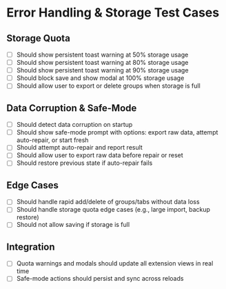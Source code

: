 # Error Handling & Storage Test Cases

## Storage Quota
- [ ] Should show persistent toast warning at 50% storage usage
- [ ] Should show persistent toast warning at 80% storage usage
- [ ] Should show persistent toast warning at 90% storage usage
- [ ] Should block save and show modal at 100% storage usage
- [ ] Should allow user to export or delete groups when storage is full

## Data Corruption & Safe-Mode
- [ ] Should detect data corruption on startup
- [ ] Should show safe-mode prompt with options: export raw data, attempt auto-repair, or start fresh
- [ ] Should attempt auto-repair and report result
- [ ] Should allow user to export raw data before repair or reset
- [ ] Should restore previous state if auto-repair fails

## Edge Cases
- [ ] Should handle rapid add/delete of groups/tabs without data loss
- [ ] Should handle storage quota edge cases (e.g., large import, backup restore)
- [ ] Should not allow saving if storage is full

## Integration
- [ ] Quota warnings and modals should update all extension views in real time
- [ ] Safe-mode actions should persist and sync across reloads